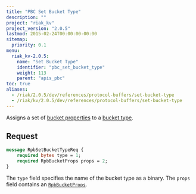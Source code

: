```yaml
---
title: "PBC Set Bucket Type"
description: ""
project: "riak_kv"
project_version: "2.0.5"
lastmod: 2015-02-24T00:00:00-00:00
sitemap:
  priority: 0.1
menu:
  riak_kv-2.0.5:
    name: "Set Bucket Type"
    identifier: "pbc_set_bucket_type"
    weight: 113
    parent: "apis_pbc"
toc: true
aliases:
  - /riak/2.0.5/dev/references/protocol-buffers/set-bucket-type
  - /riak/kv/2.0.5/dev/references/protocol-buffers/set-bucket-type
---
```


Assigns a set of [bucket properties]({{<baseurl>}}riak/kv/2.0.5/developing/api/protocol-buffers/set-bucket-props) to a
[bucket type]({{<baseurl>}}riak/kv/2.0.5/developing/usage/bucket-types).

## Request

```protobuf
message RpbSetBucketTypeReq {
    required bytes type = 1;
    required RpbBucketProps props = 2;
}
```

The `type` field specifies the name of the bucket type as a binary. The
`props` field contains an [`RpbBucketProps`]({{<baseurl>}}riak/kv/2.0.5/developing/api/protocol-buffers/get-bucket-props).
